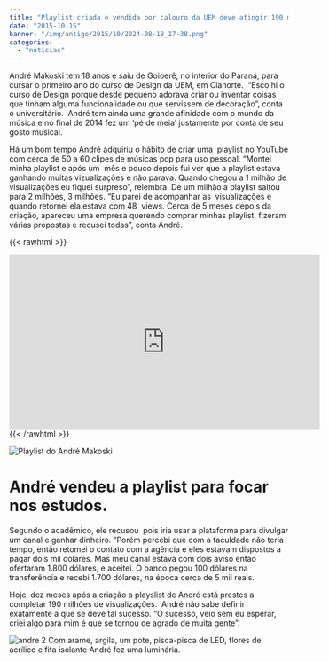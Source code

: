 ```yaml
---
title: "Playlist criada e vendida por calouro da UEM deve atingir 190 milhões de views"
date: "2015-10-15"
banner: "/img/antigo/2015/10/2024-08-18_17-38.png"
categories: 
  - "noticias"
---
```




André Makoski tem 18 anos e saiu de Goioerê, no interior do Paraná, para cursar o primeiro ano do curso de Design da UEM, em Cianorte.  “Escolhi o curso de Design porque desde pequeno adorava criar ou inventar coisas que tinham alguma funcionalidade ou que servissem de decoração”, conta o universitário.  André tem ainda uma grande afinidade com o mundo da música e no final de 2014 fez um ‘pé de meia’ justamente por conta de seu gosto musical.


<!--more-->


Há um bom tempo André adquiriu o hábito de criar uma  playlist no YouTube com cerca de 50 a 60 clipes de músicas pop para uso pessoal. “Montei minha playlist e após um  mês e pouco depois fui ver que a playlist estava ganhando muitas vizualizações e não parava. Quando chegou a 1 milhão de visualizações eu fiquei surpreso”, relembra. De um milhão a playlist saltou para 2 milhões, 3 milhões. “Eu parei de acompanhar as  visualizações e quando retornei ela estava com 48  views. Cerca de 5 meses depois da criação, apareceu uma empresa querendo comprar minhas playlist, fizeram várias propostas e recusei todas”, conta André.

{{< rawhtml >}}
<iframe width="560" height="315" src="https://www.youtube.com/embed/videoseries?list=PLMC9KNkIncKtPzgY-5rmhvj7fax8fdxoj" frameborder="0" allowfullscreen></iframe>
{{< /rawhtml >}}

![Playlist do André Makoski](/img/antigo/2015/10/2024-08-18_17-38.png)

# André vendeu a playlist para focar nos estudos.

Segundo o acadêmico, ele recusou  pois iria usar a plataforma para divulgar um canal e ganhar dinheiro. “Porém percebi que com a faculdade não teria tempo, então retomei o contato com a agência e eles estavam dispostos a pagar dois mil dólares. Mas meu canal estava com dois aviso então ofertaram 1.800 dólares, e aceitei. O banco pegou 100 dólares na transferência e recebi 1.700 dólares, na época cerca de 5 mil reais.

Hoje, dez meses após a criação a playslist de André está prestes a completar 190 milhões de visualizações.  André não sabe definir exatamente a que se deve tal sucesso. “O sucesso, veio sem eu esperar, criei algo para mim é que se tornou de agrado de muita gente”.


![andre 2](/img/antigo/2015/10/andre-2.jpg) Com arame, argila, um pote, pisca-pisca de LED, flores de acrílico e fita isolante André fez uma luminária.
